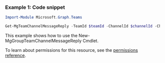 ### Example 1: Code snippet

```powershellImport-Module Microsoft.Graph.Teams

Get-MgTeamChannelMessageReply -TeamId $teamId -ChannelId $channelId -ChatMessageId $chatMessageId
```
This example shows how to use the New-MgGroupTeamChannelMessageReply Cmdlet.
To learn about permissions for this resource, see the [permissions reference](/graph/permissions-reference).

